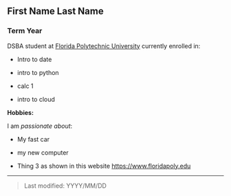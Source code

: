 ## First Name Last Name

### Term Year 

DSBA student at [Florida Polytechnic University](https://www.floridapoly.edu) currently enrolled in: 

- Intro to date

- intro to python

- calc 1

- intro to cloud

**Hobbies:**

I am _passionate about_: 

- My fast car

- my new computer

- Thing 3 as shown in this website <https://www.floridapoly.edu>

***

> Last modified: YYYY/MM/DD